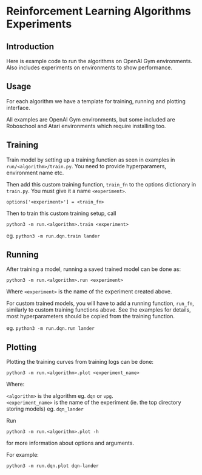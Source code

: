 # Reinforcement Learning Algorithms Experiments

## Introduction

Here is example code to run the algorithms on OpenAI Gym environments. Also
includes experiments on environments to show performance.

## Usage

For each algorithm we have a template for training, running and plotting interface.

All examples are OpenAI Gym environments, but some included are Roboschool and Atari environments
which require installing too.

## Training

Train model by setting up a training function as seen in examples in `run/<algorithm>/train.py`. You need to 
provide hyperparamers, environment name etc.

Then add this custom training function, `train_fn` to the options dictionary in `train.py`. You must 
give it a name `<experiment>`.

```options['<experiment>'] = <train_fn>```  

Then to train this custom training setup, call

```python3 -m run.<algorithm>.train <experiment>```

eg. ```python3 -m run.dqn.train lander```

## Running

After training a model, running a saved trained model can be done as:

```python3 -m run.<algorithm>.run <experiment>```

Where `<experiment>` is the name of the experiment created above.

For custom trained models, you will have to add a running function, `run_fn`, similarly to custom training functions 
above. See the examples for details, most hyperparameters should be copied from the training function.

eg. ```python3 -m run.dqn.run lander```

## Plotting

Plotting the training curves from training logs can be done:

```python3 -m run.<algorithm>.plot <experiment_name>```

Where:
 
`<algorithm>` is the algorithm eg. `dqn` or `vpg`.<br/>
`<experiment_name>` is the name of the experiment (ie. the top directory storing models) eg. `dqn_lander`<br/>


Run 

```python3 -m run.<algorithm>.plot -h```

for more information about options and arguments.

For example:

```python3 -m run.dqn.plot dqn-lander```